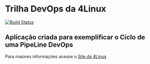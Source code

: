 # Trilha DevOps da 4Linux

<!-- Altere a Flag abaixo com sua URL do Travis -->
[![Build Status](https://travis-ci.org/MaiconCamilo/DevOpsLab-HelloWorld.svg?branch=master)](https://travis-ci.org/MaiconCamilo/DevOpsLab-HelloWorld)

## Aplicação criada para exemplificar o Ciclo de uma PipeLine DevOps


Para maiores informações acesse o [Site da 4Linux](https://www.4linux.com.br/cursos/devops)
